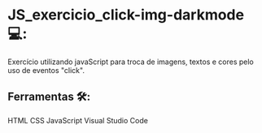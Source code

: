 # JS_exercicio_click-img-darkmode 💻:
Exercício utilizando javaScript para troca de imagens, textos e cores pelo uso de eventos "click".

## Ferramentas 🛠️:
HTML
CSS
JavaScript
Visual Studio Code
